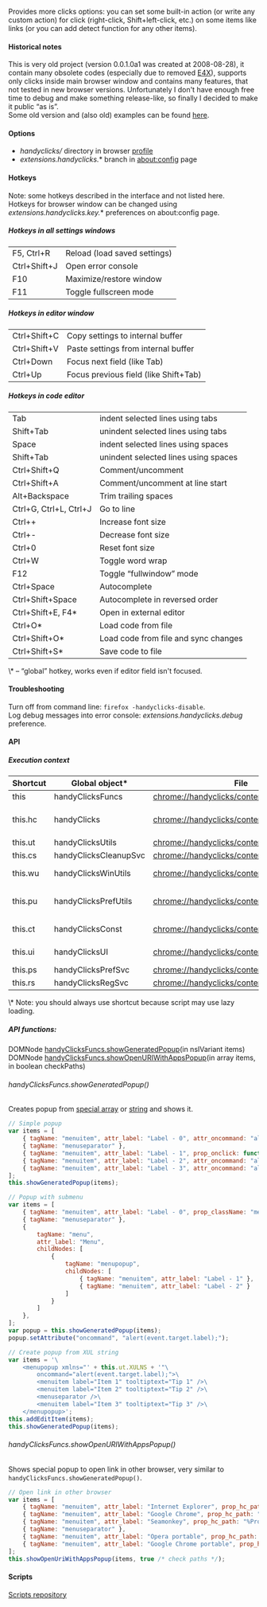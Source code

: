 Provides more clicks options: you can set some built-in action (or write any custom action) for click (right-click, Shift+left-click, etc.) on some items like links (or you can add detect function for any other items).

#### Historical notes
This is very old project (version 0.0.1.0a1 was created at 2008-08-28), it contain many obsolete codes (especially due to removed <a href="https://developer.mozilla.org/en-US/docs/E4X">E4X</a>), supports only clicks inside main browser window and contains many features, that not tested in new browser versions. Unfortunately I don't have enough free time to debug and make something release-like, so finally I decided to make it public “as is”.
<br>Some old version and (also old) examples can be found <a href="http://infocatcher.ucoz.net/ext/fx/handy_clicks/hc_releases.html">here</a>.

#### Options
* <em>handyclicks/</em> directory in browser <a href="http://kb.mozillazine.org/Profile_folder">profile</a>
* <em>extensions.handyclicks.</em>* branch in <a href="http://kb.mozillazine.org/About:config">about:config</a> page

#### Hotkeys
Note: some hotkeys described in the interface and not listed here.
<br>Hotkeys for browser window can be changed using <em>extensions.handyclicks.key.</em>* preferences on about:config page.

##### Hotkeys in all settings windows
<table>
<tr><td>F5, Ctrl+R            </td><td>Reload (load saved settings)        </td></tr>
<tr><td>Ctrl+Shift+J          </td><td>Open error console                  </td></tr>
<tr><td>F10                   </td><td>Maximize/restore window             </td></tr>
<tr><td>F11                   </td><td>Toggle fullscreen mode              </td></tr>
</table>

##### Hotkeys in editor window
<table>
<tr><td>Ctrl+Shift+C          </td><td>Copy settings to internal buffer     </td></tr>
<tr><td>Ctrl+Shift+V          </td><td>Paste settings from internal buffer  </td></tr>
<tr><td>Ctrl+Down             </td><td>Focus next field (like Tab)          </td></tr>
<tr><td>Ctrl+Up               </td><td>Focus previous field (like Shift+Tab)</td></tr>
</table>

##### Hotkeys in code editor
<table>
<tr><td>Tab                   </td><td>indent selected lines using tabs    </td></tr>
<tr><td>Shift+Tab             </td><td>unindent selected lines using tabs  </td></tr>
<tr><td>Space                 </td><td>indent selected lines using spaces  </td></tr>
<tr><td>Shift+Tab             </td><td>unindent selected lines using spaces</td></tr>
<tr><td>Ctrl+Shift+Q          </td><td>Comment/uncomment                   </td></tr>
<tr><td>Ctrl+Shift+A          </td><td>Comment/uncomment at line start     </td></tr>
<tr><td>Alt+Backspace         </td><td>Trim trailing spaces                </td></tr>
<tr><td>Ctrl+G, Ctrl+L, Ctrl+J</td><td>Go to line                          </td></tr>
<tr><td>Ctrl++                </td><td>Increase font size                  </td></tr>
<tr><td>Ctrl+-                </td><td>Decrease font size                  </td></tr>
<tr><td>Ctrl+0                </td><td>Reset font size                     </td></tr>
<tr><td>Ctrl+W                </td><td>Toggle word wrap                    </td></tr>
<tr><td>F12                   </td><td>Toggle “fullwindow” mode            </td></tr>
<tr><td>Ctrl+Space            </td><td>Autocomplete                        </td></tr>
<tr><td>Ctrl+Shift+Space      </td><td>Autocomplete in reversed order      </td></tr>
<tr><td>Ctrl+Shift+E, F4*     </td><td>Open in external editor             </td></tr>
<tr><td>Ctrl+O*               </td><td>Load code from file                 </td></tr>
<tr><td>Ctrl+Shift+O*         </td><td>Load code from file and sync changes</td></tr>
<tr><td>Ctrl+Shift+S*         </td><td>Save code to file                   </td></tr>
</table>
\* – “global” hotkey, works even if editor field isn't focused.

#### Troubleshooting
Turn off from command line: `firefox -handyclicks-disable`.
<br>Log debug messages into error console: <em>extensions.handyclicks.debug</em> preference.

#### API
##### Execution context
<table>
<thead>
<tr>
	<th>Shortcut</th>
	<th>Global object*</th>
	<th>File</th>
	<th>Description</th>
</tr>
</thead>
<tbody>
<tr>
	<td>this</td>
	<td>handyClicksFuncs</td>
	<td><a href="chrome/content/funcs.js">chrome://handyclicks/content/funcs.js</a></td>
	<td>Built-in functions</td>
</tr>
<tr>
	<td>this.hc</td>
	<td>handyClicks</td>
	<td><a href="chrome/content/handyclicks.js">chrome://handyclicks/content/handyclicks.js</a></td>
	<td>Core with functions to detect built-in types</td>
</tr>
<tr>
	<td>this.ut</td>
	<td>handyClicksUtils</td>
	<td><a href="chrome/content/utils.js">chrome://handyclicks/content/utils.js</a></td>
	<td>Various utils</td>
</tr>
<tr>
	<td>this.cs</td>
	<td>handyClicksCleanupSvc</td>
	<td><a href="chrome/content/utils.js">chrome://handyclicks/content/utils.js</a></td>
	<td>Cleanup/destructors</td>
</tr>
<tr>
	<td>this.wu</td>
	<td>handyClicksWinUtils</td>
	<td><a href="chrome/content/winUtils.js">chrome://handyclicks/content/winUtils.js</a></td>
	<td>Working with windows</td>
</tr>
<tr>
	<td>this.pu</td>
	<td>handyClicksPrefUtils</td>
	<td><a href="chrome/content/prefUtils.js">chrome://handyclicks/content/prefUtils.js</a></td>
	<td>Working with about:config preferences</td>
</tr>
<tr>
	<td>this.ct</td>
	<td>handyClicksConst</td>
	<td><a href="chrome/content/consts.js">chrome://handyclicks/content/consts.js</a></td>
	<td>Some global constants</td>
</tr>
<tr>
	<td>this.ui</td>
	<td>handyClicksUI</td>
	<td><a href="chrome/content/handyclicksUI.js">chrome://handyclicks/content/handyclicksUI.js</a></td>
	<td>Some UI-related things</td>
</tr>
<tr>
	<td>this.ps</td>
	<td>handyClicksPrefSvc</td>
	<td><a href="chrome/content/prefSvc.js">chrome://handyclicks/content/prefSvc.js</a></td>
	<td>Settings service</td>
</tr>
<tr>
	<td>this.rs</td>
	<td>handyClicksRegSvc</td>
	<td><a href="chrome/content/regSvc.js">chrome://handyclicks/content/regSvc.js</a></td>
	<td>Registration service</td>
</tr>
</tbody>
</table>
\* Note: you should always use shortcut because script may use lazy loading.

##### API functions:
DOMNode <a href="#handyclicksfuncsshowgeneratedpopup">handyClicksFuncs.showGeneratedPopup</a>(in nsIVariant items)
DOMNode <a href="#handyclicksfuncsshowopenuriwithappspopup">handyClicksFuncs.showOpenURIWithAppsPopup</a>(in array items, in boolean checkPaths)

###### handyClicksFuncs.showGeneratedPopup()
Creates popup from <a href="https://github.com/Infocatcher/Handy_Clicks_scripts/blob/master/Link/browsersMenu.js">special array</a> or <a href="https://github.com/Infocatcher/Handy_Clicks_scripts/blob/master/Link/copyMenu.js">string</a> and shows it.
```js
// Simple popup
var items = [
	{ tagName: "menuitem", attr_label: "Label - 0", attr_oncommand: "alert(this.label);" },
	{ tagName: "menuseparator" },
	{ tagName: "menuitem", attr_label: "Label - 1", prop_onclick: function() { alert(this.label); } },
	{ tagName: "menuitem", attr_label: "Label - 2", attr_oncommand: "alert(this.label);", "attr_handyclicks_tooltip-0": "tooltip-0" },
	{ tagName: "menuitem", attr_label: "Label - 3", attr_oncommand: "alert(this.label);", "attr_handyclicks_tooltip-0": "tooltip-0", "attr_handyclicks_tooltip-1": "tooltip-1" },
];
this.showGeneratedPopup(items);
```
```js
// Popup with submenu
var items = [
	{ tagName: "menuitem", attr_label: "Label - 0", prop_className: "menuitem-iconic", attr_image: "moz-icon://.js?size=16" },
	{ tagName: "menuseparator" },
	{
		tagName: "menu",
		attr_label: "Menu",
		childNodes: [
			{
				tagName: "menupopup",
				childNodes: [
					{ tagName: "menuitem", attr_label: "Label - 1" },
					{ tagName: "menuitem", attr_label: "Label - 2" }
				]
			}
		]
	},
];
var popup = this.showGeneratedPopup(items);
popup.setAttribute("oncommand", "alert(event.target.label);");
```
```js
// Create popup from XUL string
var items = '\
	<menupopup xmlns="' + this.ut.XULNS + '"\
		oncommand="alert(event.target.label);">\
		<menuitem label="Item 1" tooltiptext="Tip 1" />\
		<menuitem label="Item 2" tooltiptext="Tip 2" />\
		<menuseparator />\
		<menuitem label="Item 3" tooltiptext="Tip 3" />\
	</menupopup>';
this.addEditItem(items);
this.showGeneratedPopup(items);
```

###### handyClicksFuncs.showOpenURIWithAppsPopup()
Shows special popup to open link in other browser, very similar to `handyClicksFuncs.showGeneratedPopup()`.
```js
// Open link in other browser
var items = [
	{ tagName: "menuitem", attr_label: "Internet Explorer", prop_hc_path: "%ProgF%\\Internet Explorer\\iexplore.exe" },
	{ tagName: "menuitem", attr_label: "Google Chrome", prop_hc_path: "%LocalAppData%\\Google\\Chrome\\Application\\chrome.exe" },
	{ tagName: "menuitem", attr_label: "Seamonkey", prop_hc_path: "%ProgF%\\SeaMonkey\\seamonkey.exe" },
	{ tagName: "menuseparator" },
	{ tagName: "menuitem", attr_label: "Opera portable", prop_hc_path: "%ProfD%\\..\\..\\..\\Opera\\Opera.exe" },
	{ tagName: "menuitem", attr_label: "Google Chrome portable", prop_hc_path: "%ProfD%\\..\\..\\..\\GoogleChromePortable\\GoogleChromePortable.exe" }
];
this.showOpenUriWithAppsPopup(items, true /* check paths */);
```

#### Scripts
<a href="https://github.com/Infocatcher/Handy_Clicks_scripts">Scripts repository</a>